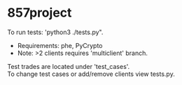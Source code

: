 # 857project

To run tests: 'python3 ./tests.py".  
* Requirements: phe, PyCrypto  
* Note: >2 clients requires 'multiclient' branch. 

Test trades are located under 'test_cases'.  
To change test cases or add/remove clients view tests.py.  
